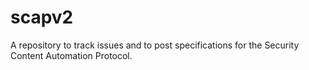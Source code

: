 # scapv2
A repository to track issues and to post specifications for the Security Content Automation Protocol.
